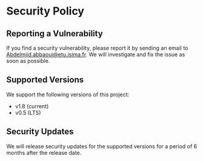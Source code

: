 # Security Policy

## Reporting a Vulnerability

If you find a security vulnerability, please report it by sending an email to [Abdelmjid.abbaoui@etu.isima.fr](mailto:Abdelmjid.abbaoui@etu.isima.fr). We will investigate and fix the issue as soon as possible.

## Supported Versions

We support the following versions of this project:

- v1.8 (current)
- v0.5 (LTS)

## Security Updates

We will release security updates for the supported versions for a period of 6 months after the release date.
